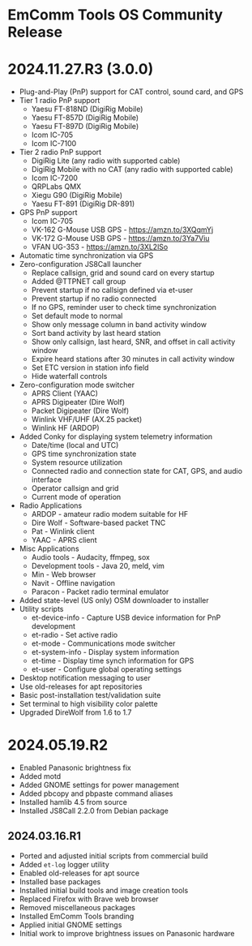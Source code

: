 # EmComm Tools OS Community Release

# 2024.11.27.R3 (3.0.0)

* Plug-and-Play (PnP) support for CAT control, sound card, and GPS
* Tier 1 radio PnP support
  * Yaesu FT-818ND (DigiRig Mobile)
  * Yaesu FT-857D (DigiRig Mobile)
  * Yaesu FT-897D (DigiRig Mobile)
  * Icom IC-705
  * Icom IC-7100
* Tier 2 radio PnP support
  * DigiRig Lite (any radio with supported cable)
  * DigiRig Mobile with no CAT (any radio with supported cable)
  * Icom IC-7200
  * QRPLabs QMX
  * Xiegu G90 (DigiRig Mobile)
  * Yaesu FT-891 (DigiRig DR-891)
* GPS PnP support
  * Icom IC-705
  * VK-162 G-Mouse USB GPS - https://amzn.to/3XQqmYj
  * VK-172 G-Mouse USB GPS - https://amzn.to/3Ya7Viu
  * VFAN UG-353 - https://amzn.to/3XL2lSo 
* Automatic time synchronization via GPS
* Zero-configuration JS8Call launcher
  * Replace callsign, grid and sound card on every startup
  * Added @TTPNET call group
  * Prevent startup if no callsign defined via et-user
  * Prevent startup if no radio connected
  * If no GPS, reminder user to check time synchronization
  * Set default mode to normal
  * Show only message column in band activity window
  * Sort band activity by last heard station
  * Show only callsign, last heard, SNR, and offset in call activity window
  * Expire heard stations after 30 minutes in call activity window
  * Set ETC version in station info field
  * Hide waterfall controls
* Zero-configuration mode switcher
  * APRS Client (YAAC)
  * APRS Digipeater (Dire Wolf)
  * Packet Digipeater (Dire Wolf)
  * Winlink VHF/UHF (AX.25 packet)
  * Winlink HF (ARDOP)
* Added Conky for displaying system telemetry information
  * Date/time (local and UTC)
  * GPS time synchronization state
  * System resource utilization
  * Connected radio and connection state for CAT, GPS, and audio interface
  * Operator callsign and grid
  * Current mode of operation
* Radio Applications
  * ARDOP - amateur radio modem suitable for HF
  * Dire Wolf - Software-based packet TNC
  * Pat - Winlink client
  * YAAC - APRS client
* Misc Applications
  * Audio tools - Audacity, ffmpeg, sox
  * Development tools - Java 20, meld, vim 
  * Min - Web browser
  * Navit - Offline navigation
  * Paracon - Packet radio terminal emulator
* Added state-level (US only) OSM downloader to installer
* Utility scripts
  * et-device-info - Capture USB device information for PnP development
  * et-radio - Set active radio
  * et-mode - Communications mode switcher
  * et-system-info - Display system information
  * et-time - Display time synch information for GPS
  * et-user - Configure global operating settings
* Desktop notification messaging to user
* Use old-releases for apt repositories
* Basic post-installation test/validation suite
* Set terminal to high visibility color palette
* Upgraded DireWolf from 1.6 to 1.7

# 2024.05.19.R2

* Enabled Panasonic brightness fix
* Added motd
* Added GNOME settings for power management
* Added pbcopy and pbpaste command aliases
* Installed hamlib 4.5 from source
* Installed JS8Call 2.2.0 from Debian package


## 2024.03.16.R1

* Ported and adjusted initial scripts from commercial build
* Added `et-log` logger utility
* Enabled old-releases for apt source
* Installed base packages
* Installed initial build tools and image creation tools
* Replaced Firefox with Brave web browser
* Removed miscellaneous packages
* Installed EmComm Tools branding
* Applied initial GNOME settings
* Initial work to improve brightness issues on Panasonic hardware
